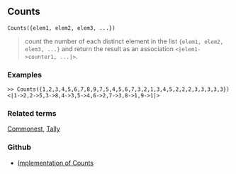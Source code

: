 ## Counts

```
Counts({elem1, elem2, elem3, ...})
```

> count the number of each distinct element in the list `{elem1, elem2, elem3, ...}` and return the result as an association `<|elem1->counter1, ...|>`.

### Examples

```
>> Counts({1,2,3,4,5,6,7,8,9,7,5,4,5,6,7,3,2,1,3,4,5,2,2,2,3,3,3,3,3})
<|1->2,2->5,3->8,4->3,5->4,6->2,7->3,8->1,9->1|>
```

### Related terms 
[Commonest](Commonest.md), [Tally](Tally.md)

### Github

* [Implementation of Counts](https://github.com/axkr/symja_android_library/blob/master/symja_android_library/matheclipse-core/src/main/java/org/matheclipse/core/builtin/AssociationFunctions.java#L525) 
